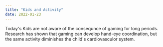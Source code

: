 ```yaml
---
title: "Kids and Activity"
date: 2022-01-23
---
```


Today's Kids are not aware of the consequnce of gaming for long periods.
Research has shown that gaming can develop hand-eye coordination, but the
same activity diminishes the child's cardiovasculor system.
